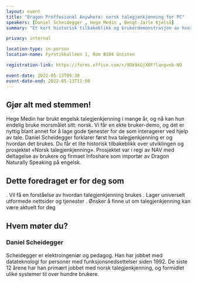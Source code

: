 ```yaml
---
layout: event
title: "Dragon Proffesional Anywhere: norsk talegjenkjenning for PC"
speakers: [Daniel Scheidegger , Hege Medin , Bengt-Jarle Kjelså]
summary: "Et kort historisk tilbakeblikk og brukerdemonstrasjon av hvordan talegjenkjenning fungerer for å styre PCen og diktere tekst."

privacy: internal

location-type: in-person
location-name: Fyrstikkalléen 1, Rom B104 Gnisten

registration-link: https://forms.office.com/r/9Dk9kGjX8F?lang=nb-NO

event-date: 2022-05-13T09:30
event-date-end: 2022-05-13T11:00
---
```


## Gjør alt med stemmen!
Hege Medin har brukt engelsk talegjenkjenning i mange år, og nå kan hun endelig bruke morsmålet sitt: norsk. Vi får en ekte bruker-demo, og det er nyttig blant annet for å lage gode tjenester for de som interagerer ved hjelp av tale. Daniel Scheidegger forklarer først hva talegjenkjenning er og hvordan det brukes. Du får et lite historisk tilbakeblikk over utviklingen og prosjektet «Norsk talegjenkjenning». Prosjektet var i regi av NAV med deltagelse av brukere og  firmaet Infoshare som importør av Dragon Naturally Speaking på engelsk.

## Dette foredraget er for deg som
. Vil få en forståelse av hvordan talegjenkjenning brukes
. Lager universelt utformede nettsider og tjenester
. Ønsker å finne ut om talegjenkjenning kan være aktuelt for deg

## Hvem møter du?

### Daniel Scheidegger
Scheidegger er elektroingeniør og pedagog. Han har jobbet med datateknologi for personer med funksjonsnedsettelser siden 1992. De siste 12 årene har han primært jobbet  med norsk talegjenkjenning, og formidlet ulike systemer til over hundre brukere.
